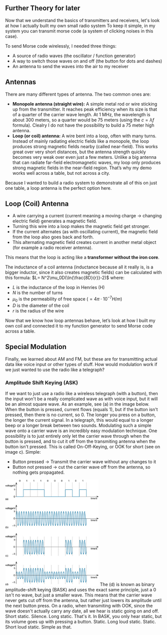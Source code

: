 ## Further Theory for later
Now that we understand the basics of transmitters and receivers, let's look at how I actually built my own small radio system
To keep it simple, in my system you can transmit morse code (a system of clicking noises in this case). 

To send Morse code wirelessly, I needed three things:  
- A source of radio waves (the oscillator / function generator)  
- A way to switch those waves on and off (the button for dots and dashes)  
- An antenna to send the waves into the air to my receiver

## Antennas
There are many different types of antenna. The two common ones are:
- **Monopole antenna (straight wire):** A simple metal rod or wire sticking up from the transmitter. It reaches peak efficiency when its size is that of a quarter of the carrier wave length. At 1 MHz, the wavelength is about 300 meters, so a quarter would be 75 meters (using the $c=\lambda f$ formula). Clealry I do not have the possibility to build a 75 meter high antenna.
- **Loop (or coil) antenna:** A wire bent into a loop, often with many turns. Instead of mainly radiating electric fields like a monopole, the loop produces strong magnetic fields nearby (called near-field). This works great over very short distances, but the antenna strength quickly becomes very weak over even just a few meters. Unlike a big antenna that can radiate far-field electromagnetic waves, my loop only produces strong magnetic fields in the near-field region. That’s why my demo works well across a table, but not across a city.
  
Because I wanted to build a radio system to demonstrate all of this on just one table, a loop antenna is the perfect option here.

## Loop (Coil) Antenna
- A wire carrying a current (current meaning a moving charge -> changing electric field) generates a magnetic field. 
- Turning this wire into a loop makes the magnetic field get stronger.
- If the current alternates (as with oscillating current), the magnetic field from the loop also goes back and forth.
- This alternating magnetic field creates current in another metal object (for example a radio receiver antenna).

This means that the loop is acting like a **transformer without the iron core**.

The inductance of a coil antenna (inductance because all it really is, is a bigger inductor, since it also creates magnetic fields) can be calculated with this formula:
$L= N^2\mu_0D(\ln{\frac{8D}{r}}-2)$
where:
- $L$ is the inductance of the loop in Henries (H)
- $N$ is the number of turns
- $\mu_0$ is the permeability of free space $(=4\pi \cdot 10^{-7} H/m)$
- $D$ is the diameter of the coil
- $r$ is the radius of the wire

Now that we know how loop antennas behave, let’s look at how I built my own coil and connected it to my function generator to send Morse code across a table.

## Special Modulation
Finally, we learned about AM and FM, but these are for transmitting actual data like voice input or other types of stuff. How would modulation work if we just wanted to use the radio like a telegraph?

### Amplitude Shift Keying (ASK)
If we want to just use a radio like a wireless telegraph (with a button), then the input won't be a really complicated wave as with voice input, but it will be an almost square wave. As an example, see (a) in the image below. When the button is pressed, current flows (equals 1), but if the button isn't pressed, then there is no current, so 0. The longer you press on a button, the longer the current signal. In a telegraph, this would equal to a longer beep or a longer break between two sounds. 
Modulating such a simple wave onto a carrier wave is an incredibly easy modulation technique. One possibility is to just entirely only let the carrier wave through when the button is pressed, and to cut it off from the transmiting antenna when the button isn't pressed. This is called On-Off-Keying, or OOK for short (see on image c). 
Simple:
- Button pressed -> Transmit the carrier wave without any changes to it
- Button not pressed -> cut the carrier wave off from the antenna, so nothing gets propagated.
<img src="images_script\tm355_bk1_pt2_f018.eps.jpg" width="300"> 
The (d) is known as binary amplitude-shift keying (BASK) and uses the exact same principle, just a 0 isn't no wave, but just a smaller wave. This means that the carrier wave never gets cut off from the antenna, but rather just lowers its amplitude until the next button press.
On a radio, when transmiting with OOK, since the wave doesn't actually carry any date, all we hear is static going on and off. Short static. Silence. Long static. That's it. 
In BASK, you only hear static, but its volume goes up with pressing a button. Static. Long loud static. Static. Short loud static. Simple as that.